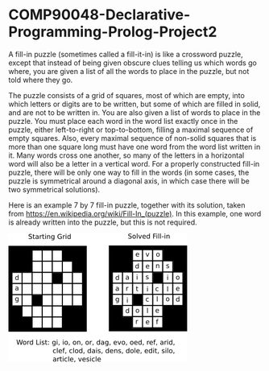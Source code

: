 # COMP90048-Declarative-Programming-Prolog-Project2
A fill-in puzzle (sometimes called a fill-it-in) is like a crossword puzzle, except that instead of being given obscure clues telling us which words go where, you are given a list of all the words to place in the puzzle, but not told where they go.

The puzzle consists of a grid of squares, most of which are empty, into which letters or digits are to be written, but some of which are filled in solid, and are not to be written in. You are also given a list of words to place in the puzzle.
You must place each word in the word list exactly once in the puzzle, either left-to-right or top-to-bottom, filling a maximal sequence of empty squares. Also, every maximal sequence of non-solid squares that is more than one square long must have one word from the word list written in it. Many words cross one another, so many of the letters in a horizontal word will also be a letter in a vertical word. For a properly constructed fill-in puzzle, there will be only one way to fill in the words (in some cases, the puzzle is symmetrical around a diagonal axis, in which case there will be two symmetrical solutions).

Here is an example 7 by 7 fill-in puzzle, together with its solution, taken from https://en.wikipedia.org/wiki/Fill-In_(puzzle). In this example, one word is already written into the puzzle, but this is not required.

![Image text](https://raw.githubusercontent.com/Will-Zhu-27/COMP90048-Declarative-Programming-Prolog-Project2/master/fill_in_example.png?token=AJJLRBD4KBK3NYCXZBKF2IS6ZMJR4)

